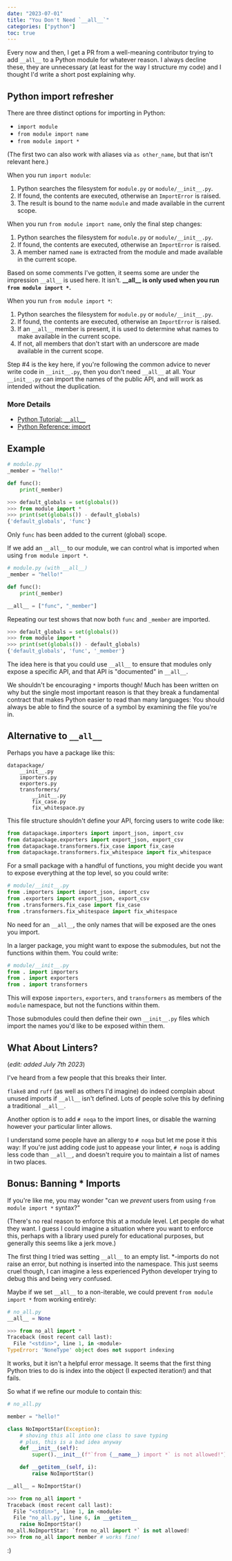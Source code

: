 ```yaml
---
date: "2023-07-01"
title: "You Don't Need `__all__`"
categories: ["python"]
toc: true
---
```


Every now and then, I get a PR from a well-meaning contributor trying to add `__all__` to a Python module for whatever reason. I always decline these, they are unnecessary (at least for the way I structure my code) and I thought I'd write a short post explaining why.

## Python import refresher

There are three distinct options for importing in Python: 

* `import module`
* `from module import name`
* `from module import *`

(The first two can also work with aliases via `as other_name`, but that isn't relevant here.)

When you run `import module`:

1. Python searches the filesystem for `module.py` or `module/__init__.py`.
2. If found, the contents are executed, otherwise an `ImportError` is raised.
3. The result is bound to the name `module` and made available in the current scope.

When you run `from module import name`, only the final step changes:

1. Python searches the filesystem for `module.py` or `module/__init__.py`.
2. If found, the contents are executed, otherwise an `ImportError` is raised.
3. A member named `name` is extracted from the module and made available in the current scope.

Based on some comments I've gotten, it seems some are under the impression `__all__` is used here. It isn't. **\_\_all\_\_ is only used when you run `from module import *`.**

When you run `from module import *`:

1. Python searches the filesystem for `module.py` or `module/__init__.py`.
2. If found, the contents are executed, otherwise an `ImportError` is raised.
3. If an `__all__` member is present, it is used to determine what names to make available in the current scope.
4. If not, all members that don't start with an underscore are made available in the current scope.

Step #4 is the key here, if you're following the common advice to never write code in `__init__.py`, then you don't need `__all__` at all.  Your `__init__.py` can import the names of the public API, and will work as intended without the duplication.

### More Details

* [Python Tutorial: `__all__`](https://docs.python.org/3/tutorial/modules.html#importing-from-a-package)
* [Python Reference: import](https://docs.python.org/3/reference/import.html)

## Example

```python
# module.py
_member = "hello!"

def func():
    print(_member)
```

```python
>>> default_globals = set(globals())
>>> from module import *
>>> print(set(globals()) - default_globals)
{'default_globals', 'func'}
```
Only `func` has been added to the current (global) scope.

If we add an `__all__` to our module, we can control what is imported when using `from module import *`.

```python
# module.py (with __all__)
_member = "hello!"

def func():
    print(_member)

__all__ = ["func", "_member"]
```

Repeating our test shows that now both `func` and `_member` are imported.

```python
>>> default_globals = set(globals())
>>> from module import *
>>> print(set(globals()) - default_globals)
{'default_globals', 'func', '_member'}
```

The idea here is that you could use `__all__` to ensure that modules only expose a specific API, and that API is "documented" in `__all__`.

We shouldn't be encouraging `*` imports though! Much has been written on why but the single most important reason is that they break a fundamental contract that makes Python easier to read than many languages: You should always be able to find the source of a symbol by examining the file you're in.

## Alternative to `__all__`

Perhaps you have a package like this:

```
datapackage/
    __init__.py
    importers.py
    exporters.py
    transformers/
        __init__.py
        fix_case.py
        fix_whitespace.py
```

This file structure shouldn't define your API, forcing users to write code like:

```python
from datapackage.importers import import_json, import_csv
from datapackage.exporters import export_json, export_csv
from datapackage.transformers.fix_case import fix_case
from datapackage.transformers.fix_whitespace import fix_whitespace
```

For a small package with a handful of functions, you might decide you want to expose everything at the top level, so you could write:

```python
# module/__init__.py
from .importers import import_json, import_csv
from .exporters import export_json, export_csv
from .transformers.fix_case import fix_case
from .transformers.fix_whitespace import fix_whitespace
```

No need for an `__all__`, the only names that will be exposed are the ones you import.

In a larger package, you might want to expose the submodules, but not the functions within them.  You could write:

```python
# module/__init__.py
from . import importers
from . import exporters
from . import transformers
```

This will expose `importers`, `exporters`, and `transformers` as members of the `module` namespace, but not the functions within them.

Those submodules could then define their own `__init__.py` files which import the names you'd like to be exposed within them.

## What About Linters?

(*edit: added July 7th 2023*)

I've heard from a few people that this breaks their linter.

`flake8` and `ruff` (as well as others I'd imagine) do indeed complain about unused imports if `__all__` isn't defined. Lots of people solve this by defining a traditional
`__all__`.

Another option is to add `# noqa` to the import lines, or disable the warning however your particular linter allows.

I understand some people have an allergy to `# noqa` but let me pose it this way: If you're just adding code just to appease your linter, `# noqa` is adding less code than `__all__`, and doesn't require you to maintain a list of names in two places.

## Bonus: Banning * Imports

If you're like me, you may wonder "can we *prevent* users from using `from module import *` syntax?"

(There's no real reason to enforce this at a module level. Let people do what they want. I guess I could imagine a situation where you want to enforce this, perhaps with a library used purely for educational purposes, but generally this seems like a jerk move.)

The first thing I tried was setting `__all__` to an empty list.  *-imports do not raise an error, but nothing is inserted into the namespace. This just seems cruel though, I can imagine a less experienced Python developer trying to debug this and being very confused.

Maybe if we set `__all__` to a non-iterable, we could prevent `from module import *` from working entirely:

```python
# no_all.py
__all__ = None
```

```python
>>> from no_all import *
Traceback (most recent call last):
  File "<stdin>", line 1, in <module>
TypeError: 'NoneType' object does not support indexing
```

It works, but it isn't a helpful error message.  It seems that the first thing Python tries to do is index into the object (I expected iteration!) and that fails.

So what if we refine our module to contain this:

```python
# no_all.py

member = "hello!"

class NoImportStar(Exception):
    # shoving this all into one class to save typing
    # plus, this is a bad idea anyway
    def __init__(self):
        super().__init__(f"`from {__name__} import *` is not allowed!")

    def __getitem__(self, i):
        raise NoImportStar()

__all__ = NoImportStar()
```

```python
>>> from no_all import *
Traceback (most recent call last):
  File "<stdin>", line 1, in <module>
  File "no_all.py", line 6, in __getitem__
    raise NoImportStar()
no_all.NoImportStar: `from no_all import *` is not allowed!
>>> from no_all import member # works fine!
```

:)